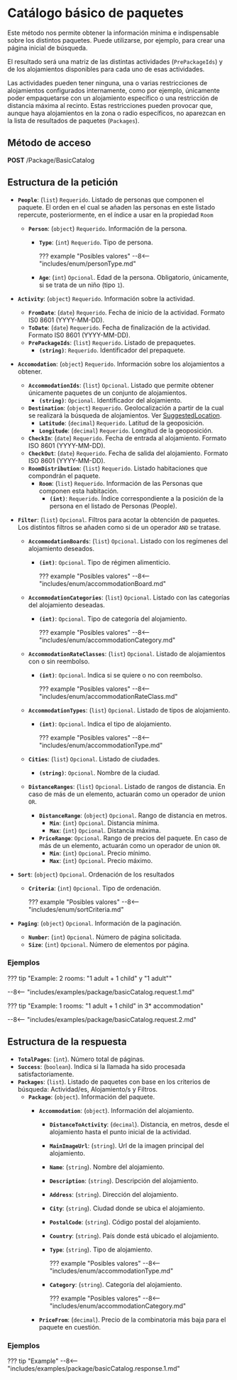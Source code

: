 # Catálogo básico de paquetes

Este método nos permite obtener la información mínima e indispensable sobre los distintos paquetes. Puede utilizarse, por ejemplo, para crear una página inicial de búsqueda.

El resultado será una matriz de las distintas actividades (``PrePackageIds``) y de los alojamientos disponibles para cada uno de esas actividades. 

Las actividades pueden tener ninguna, una o varias restricciones de alojamientos configurados internamente, como por ejemplo, únicamente poder empaquetarse con un alojamiento específico o una restricción de distancia máxima al recinto. Estas restricciones pueden provocar que, aunque haya alojamientos en la zona o radio específicos, no aparezcan en la lista de resultados de paquetes (``Packages``).

## Método de acceso

**POST** /Package/BasicCatalog

## Estructura de la petición

- **``People``**: (``list``) ``Requerido``. Listado de personas que componen el paquete. El orden en el cual se añaden las personas en este listado repercute, posteriormente, en el índice a usar en la propiedad ``Room`` 
    - **``Person``**: (``object``) ``Requerido``. Información de la persona.
        - **``Type``**: (``int``) ``Requerido``. Tipo de persona.

            ??? example "Posibles valores"
                --8<-- "includes/enum/personType.md"

        - **``Age``**: (``int``) ``Opcional``. Edad de la persona. Obligatorio, únicamente, si se trata de un niño (tipo ``1``).

- **``Activity``**: (``object``) ``Requerido``. Información sobre la actividad.
    - **``FromDate``**: (``date``) ``Requerido``. Fecha de inicio de la actividad. Formato IS0 8601 (YYYY-MM-DD).
    - **``ToDate``**: (``date``) ``Requerido``. Fecha de finalización de la actividad. Formato IS0 8601 (YYYY-MM-DD).
    - **``PrePackageIds``**: (``list``) ``Requerido``. Listado de prepaquetes.
        - **``(string)``**: ``Requerido``. Identificador del prepaquete.

- **``Accomodation``**: (``object``) ``Requerido``. Información sobre los alojamientos a obtener.
    - **``AccommodationIds``**: (``list``) ``Opcional``. Listado que permite obtener únicamente paquetes de un conjunto de alojamientos.
        - **``(string)``**:  ``Opcional``. Identificador del alojamiento.
    - **``Destination``**: (``object``) ``Requerido``. Geolocalización a partir de la cual se realizará la búsqueda de alojamientos. Ver [SuggestedLocation](/experthubApiDocs/es/docs/package/prePackage/#estructura-de-la-respuesta).
        - **``Latitude``**: (``decimal``) ``Requerido``. Latitud de la geoposición.
        - **``Longitude``**: (``decimal``) ``Requerido``. Longitud de la geoposición.
    - **``CheckIn``**: (``date``) ``Requerido``. Fecha de entrada al alojamiento. Formato ISO 8601 (YYYY-MM-DD).
    - **``CheckOut``**: (``date``) ``Requerido``. Fecha de salida del alojamiento. Formato ISO 8601 (YYYY-MM-DD).
    - **``RoomDistribution``**: (``list``) ``Requerido``. Listado habitaciones que compondrán el paquete.
        - **``Room``**: (``list``) ``Requerido``. Información de las Personas que componen esta habitación.
            - **``(int)``**: ``Requerido``. Índice correspondiente a la posición de la persona en el listado de Personas (People).
- **``Filter``**: (``list``) ``Opcional``. Filtros para acotar la obtención de paquetes. Los distintos filtros se añaden como si de un operador ``AND`` se tratase.
    - **``AccommodationBoards``**: (``list``) ``Opcional``. Listado con los regímenes del alojamiento deseados.
        - **``(int)``**: ``Opcional``. Tipo de régimen alimenticio.

            ??? example "Posibles valores"
                --8<-- "includes/enum/accommodationBoard.md"

    - **``AccommodationCategories``**: (``list``) ``Opcional``. Listado con las categorías del alojamiento deseadas.
        - **``(int)``**: ``Opcional``. Tipo de categoría del alojamiento.

            ??? example "Posibles valores"
                --8<-- "includes/enum/accommodationCategory.md"

    - **``AccommodationRateClasses``**: (``list``) ``Opcional``. Listado de alojamientos con o sin reembolso.
        - **``(int)``**: ``Opcional``. Indica si se quiere o no con reembolso.

            ??? example "Posibles valores"
                --8<-- "includes/enum/accommodationRateClass.md"

    - **``AccommodationTypes``**: (``list``) ``Opcional``. Listado de tipos de alojamiento.
        - **``(int)``**: ``Opcional``. Indica el tipo de alojamiento.
          
            ??? example "Posibles valores"
                --8<-- "includes/enum/accommodationType.md"

    - **``Cities``**: (``list``) ``Opcional``. Listado de ciudades.
        - **``(string)``**: ``Opcional``. Nombre de la ciudad.
    - **``DistanceRanges``**: (``list``) ``Opcional``. Listado de rangos de distancia. En caso de más de un elemento, actuarán como un operador de union ``OR``.
        - **``DistanceRange``**: (``object``) ``Opcional``. Rango de distancia en metros.
            - **``Min``**: (``int``) ``Opcional``. Distancia mínima.
            - **``Max``**: (``int``) ``Opcional``. Distancia máxima.
        - **``PriceRange``**: ``Opcional``. Rango de precios del paquete. En caso de más de un elemento, actuarán como un operador de union ``OR``.
            - **``Min``**: (``int``) ``Opcional``. Precio mínimo.
            - **``Max``**: (``int``) ``Opcional``. Precio máximo.
- **``Sort``**: (``object``) ``Opcional``. Ordenación de los resultados
    - **``Criteria``**: (``int``) ``Opcional``. Tipo de ordenación.

        ??? example "Posibles valores"
            --8<-- "includes/enum/sortCriteria.md"

- **``Paging``**: (``object``) ``Opcional``. Información de la paginación.
    - **``Number``**: (``int``) ``Opcional``. Número de página solicitada.
    - **``Size``**: (``int``) ``Opcional``. Número de elementos por página.

### Ejemplos

??? tip "Example: 2 rooms: "1 adult + 1 child" y "1 adult""

--8<-- "includes/examples/package/basicCatalog.request.1.md"

??? tip "Example: 1 rooms: "1 adult + 1 child" in 3* accommodation"

--8<-- "includes/examples/package/basicCatalog.request.2.md"

## Estructura de la respuesta

- **``TotalPages``**: (``int``). Número total de páginas.
- **`Success`**: (``boolean``). Indica si la llamada ha sido procesada satisfactoriamente.
- **``Packages``**: (``list``). Listado de paquetes con base en los criterios de búsqueda: Actividad/es, Alojamiento/s y Filtros.
    - **``Package``**: (``object``). Información del paquete.
        - **``Accommodation``**: (``object``). Información del alojamiento.
            - **``DistanceToActivity``**: (``decimal``). Distancia, en metros, desde el alojamiento hasta el punto inicial de la actividad.
            - **``MainImageUrl``**: (``string``). Url de la imagen principal del alojamiento.
            - **``Name``**: (``string``). Nombre del alojamiento.
            - **``Description``**: (``string``). Descripción del alojamiento.
            - **``Address``**: (``string``). Dirección del alojamiento.
            - **``City``**: (``string``). Ciudad donde se ubica el alojamiento.
            - **``PostalCode``**: (``string``). Código postal del alojamiento.
            - **``Country``**: (``string``). País donde está ubicado el alojamiento.
            - **``Type``**: (``string``). Tipo de alojamiento.

                ??? example "Posibles valores"
                    --8<-- "includes/enum/accommodationType.md"

            - **``Category``**: (``string``). Categoría del alojamiento.

                ??? example "Posibles valores"
                    --8<-- "includes/enum/accommodationCategory.md"

        - **``PriceFrom``**: (``decimal``). Precio de la combinatoria más baja para el paquete en cuestión.

### Ejemplos

??? tip "Example"
    --8<-- "includes/examples/package/basicCatalog.response.1.md"